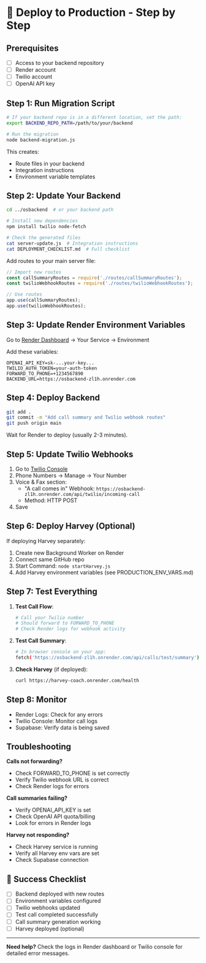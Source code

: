 # 🚀 Deploy to Production - Step by Step

## Prerequisites
- [ ] Access to your backend repository
- [ ] Render account
- [ ] Twilio account
- [ ] OpenAI API key

## Step 1: Run Migration Script

```bash
# If your backend repo is in a different location, set the path:
export BACKEND_REPO_PATH=/path/to/your/backend

# Run the migration
node backend-migration.js
```

This creates:
- Route files in your backend
- Integration instructions
- Environment variable templates

## Step 2: Update Your Backend

```bash
cd ../osbackend  # or your backend path

# Install new dependencies
npm install twilio node-fetch

# Check the generated files
cat server-update.js  # Integration instructions
cat DEPLOYMENT_CHECKLIST.md  # Full checklist
```

Add routes to your main server file:
```javascript
// Import new routes
const callSummaryRoutes = require('./routes/callSummaryRoutes');
const twilioWebhookRoutes = require('./routes/twilioWebhookRoutes');

// Use routes
app.use(callSummaryRoutes);
app.use(twilioWebhookRoutes);
```

## Step 3: Update Render Environment Variables

Go to [Render Dashboard](https://dashboard.render.com) → Your Service → Environment

Add these variables:
```
OPENAI_API_KEY=sk-...your-key...
TWILIO_AUTH_TOKEN=your-auth-token
FORWARD_TO_PHONE=+1234567890
BACKEND_URL=https://osbackend-zl1h.onrender.com
```

## Step 4: Deploy Backend

```bash
git add .
git commit -m "Add call summary and Twilio webhook routes"
git push origin main
```

Wait for Render to deploy (usually 2-3 minutes).

## Step 5: Update Twilio Webhooks

1. Go to [Twilio Console](https://console.twilio.com)
2. Phone Numbers → Manage → Your Number
3. Voice & Fax section:
   - "A call comes in" Webhook: `https://osbackend-zl1h.onrender.com/api/twilio/incoming-call`
   - Method: HTTP POST
4. Save

## Step 6: Deploy Harvey (Optional)

If deploying Harvey separately:

1. Create new Background Worker on Render
2. Connect same GitHub repo
3. Start Command: `node startHarvey.js`
4. Add Harvey environment variables (see PRODUCTION_ENV_VARS.md)

## Step 7: Test Everything

1. **Test Call Flow**:
   ```bash
   # Call your Twilio number
   # Should forward to FORWARD_TO_PHONE
   # Check Render logs for webhook activity
   ```

2. **Test Call Summary**:
   ```bash
   # In browser console on your app:
   fetch('https://osbackend-zl1h.onrender.com/api/calls/test/summary')
   ```

3. **Check Harvey** (if deployed):
   ```bash
   curl https://harvey-coach.onrender.com/health
   ```

## Step 8: Monitor

- Render Logs: Check for any errors
- Twilio Console: Monitor call logs
- Supabase: Verify data is being saved

## Troubleshooting

**Calls not forwarding?**
- Check FORWARD_TO_PHONE is set correctly
- Verify Twilio webhook URL is correct
- Check Render logs for errors

**Call summaries failing?**
- Verify OPENAI_API_KEY is set
- Check OpenAI API quota/billing
- Look for errors in Render logs

**Harvey not responding?**
- Check Harvey service is running
- Verify all Harvey env vars are set
- Check Supabase connection

## 🎉 Success Checklist

- [ ] Backend deployed with new routes
- [ ] Environment variables configured
- [ ] Twilio webhooks updated
- [ ] Test call completed successfully
- [ ] Call summary generation working
- [ ] Harvey deployed (optional)

---

**Need help?** Check the logs in Render dashboard or Twilio console for detailed error messages.